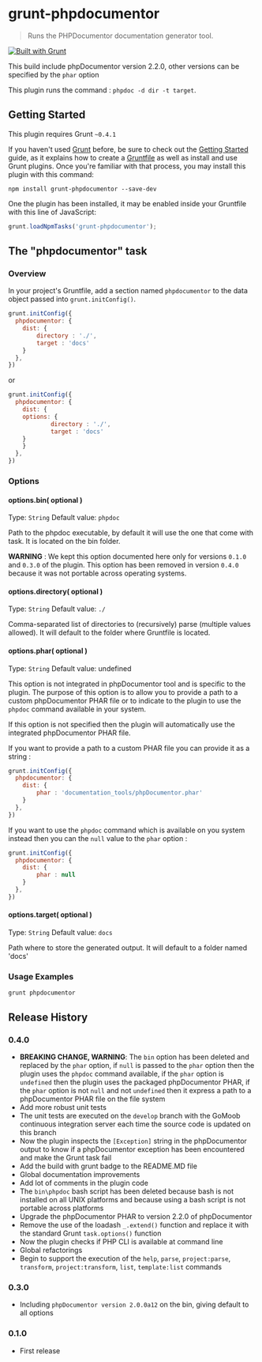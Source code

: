 # grunt-phpdocumentor

> Runs the PHPDocumentor documentation generator tool.

[![Built with Grunt](https://cdn.gruntjs.com/builtwith.png)](http://gruntjs.com/)

This build include phpDocumentor version 2.2.0, other versions can be specified by the `phar` option 

This plugin runs the command : ```phpdoc -d dir -t target```.

## Getting Started
This plugin requires Grunt `~0.4.1`

If you haven't used [Grunt](http://gruntjs.com/) before, be sure to check out the [Getting Started](http://gruntjs.com/getting-started) guide, as it explains how to create a [Gruntfile](http://gruntjs.com/sample-gruntfile) as well as install and use Grunt plugins. Once you're familiar with that process, you may install this plugin with this command:

```shell
npm install grunt-phpdocumentor --save-dev
```

One the plugin has been installed, it may be enabled inside your Gruntfile with this line of JavaScript:

```js
grunt.loadNpmTasks('grunt-phpdocumentor');
```

## The "phpdocumentor" task

### Overview
In your project's Gruntfile, add a section named `phpdocumentor` to the data object passed into `grunt.initConfig()`.

```js
grunt.initConfig({
  phpdocumentor: {
    dist: {
        directory : './',
        target : 'docs'
    }             
  },
})
```

or

```js
grunt.initConfig({
  phpdocumentor: {
    dist: {
	options: {
	        directory : './',
        	target : 'docs'
	}
    }
  },
})
```

### Options

#### options.bin( optional )
Type: `String`
Default value: `phpdoc`

Path to the phpdoc executable, by default it will use the one that come with task. It is located on the bin folder.

**WARNING** : We kept this option documented here only for versions `0.1.0` and `0.3.0` of the plugin. This option has 
been removed in version `0.4.0` because it was not portable across operating systems. 

#### options.directory( optional )
Type: `String`
Default value: `./`

Comma-separated list of directories to (recursively) parse (multiple values allowed). It will default to the folder 
where Gruntfile is located.

#### options.phar( optional )
Type: `String`
Default value: undefined

This option is not integrated in phpDocumentor tool and is specific to the plugin. The purpose of this option is to allow you to provide a path to a custom phpDocumentor PHAR file or to indicate to the plugin to use the `phpdoc` command available in your system.

If this option is not specified then the plugin will automatically use the integrated phpDocumentor PHAR file.

If you want to provide a path to a custom PHAR file you can provide it as a string : 

```js
grunt.initConfig({
  phpdocumentor: {
    dist: {
        phar : 'documentation_tools/phpDocumentor.phar'
    }             
  },
})
```

If you want to use the `phpdoc` command which is available on you system instead then you can the `null` value to the `phar` option :

```js
grunt.initConfig({
  phpdocumentor: {
    dist: {
        phar : null
    }             
  },
})
```

#### options.target( optional )
Type: `String`
Default value: `docs`

Path where to store the generated output. It will default to a folder named 'docs' 

### Usage Examples

```grunt phpdocumentor```

## Release History

### 0.4.0
 
 * **BREAKING CHANGE, WARNING**: The `bin` option has been deleted and replaced by the `phar` option, if `null` is passed to the `phar` option then the plugin uses the `phpdoc` command available, if the `phar` option is `undefined` then the plugin uses the packaged phpDocumentor PHAR, if the `phar` option is not `null` and not `undefined` then it express a path to a phpDocumentor PHAR file on the file system
 * Add more robust unit tests
 * The unit tests are executed on the `develop` branch with the GoMoob continuous integration server each time the source code is updated on this branch
 * Now the plugin inspects the `[Exception]` string in the phpDocumentor output to know if a phpDocumentor exception has been encountered and make the Grunt task fail
 * Add the build with grunt badge to the README.MD file
 * Global documentation improvements
 * Add lot of comments in the plugin code
 * The `bin\phpdoc` bash script has been deleted because bash is not installed on all UNIX platforms and because using a bash script is not portable across platforms
 * Upgrade the phpDocumentor PHAR to version 2.2.0 of phpDocumentor
 * Remove the use of the loadash `_.extend()` function and replace it with the standard Grunt `task.options()` function 
 * Now the plugin checks if PHP CLI is available at command line
 * Global refactorings
 * Begin to support the execution of the `help`, `parse`, `project:parse`, `transform`, `project:transform`, `list`, 
   `template:list` commands

### 0.3.0

 * Including ```phpDocumentor version 2.0.0a12``` on the bin, giving default to all options

### 0.1.0

 * First release
